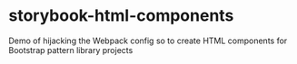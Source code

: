 # storybook-html-components
Demo of hijacking the Webpack config so to create HTML components for Bootstrap pattern library projects
